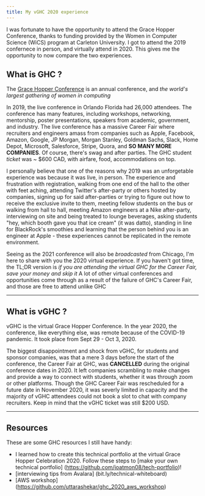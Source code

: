 ```yaml
---
title: My vGHC 2020 experience
---
```


I was fortunate to have the opportunity to attend the Grace Hopper Conference, thanks to funding provided by the Women in Computer Science (WiCS) program at Carleton University. I got to attend the 2019 confernece in person, and virtually attend in 2020. This gives me the opportunity to now compare the two experiences. 


What is GHC ?
---
The [Grace Hopper Conference](https://ghc.anitab.org/) is an annual conference, and _the world's largest gathering of women in computing_

In 2019, the live conference in Orlando Florida had 26,000 attendees. The conference has many features, including workshops, networking, mentorship, poster presentations, speakers from academic, government, and industry. The live conference has a massive Career Fair where recruiters and engineers amass from companies such as Apple, Facebook, Amazon, Google, JP Morgan, Morgan Stanley, Goldman Sachs, Slack, Home Depot, Microsoft, Salesforce, Stripe, Quora, and **SO MANY MORE COMPANIES**. Of course, there's swag and after parties. The GHC student _ticket_ was ~ $600 CAD, with airfare, food, accommodations on top. 

I personally believe that one of the reasons why 2019 was an unforgetable experience was because it was live, in person. The experience and frustration with registration, walking from one end of the hall to the other with feet aching, attending Twitter's after-party or others hosted by companies, signing up for said after-parties or trying to figure out how to receive the exclusive invite to them, meeting fellow students on the bus or walking from hall to hall, meeting Amazon engineers at a Nike after-party, interviewing on site and being treated to lounge beverages, asking students "hey, which booth gave you that ice cream" (it was datto), standing in line for BlackRock's smoothies and learning that the person behind you is an engineer at Apple - these experiences cannot be replicated in the remote environment. 

Seeing as the 2021 conference will also be _broadcasted_ from Chicago, I'm here to share with you the 2020 virtual experience. If you haven't got time, the TL;DR version is *if you are attending the virtual GHC for the Career Fair, save your money and skip it* A lot of other virtual conferences and opportunities come through as a result of the failure of GHC's Career Fair, and those are free to attend unlike GHC

---
What is vGHC ? 
---
vGHC is the virtual Grace Hopper Conference. In the year 2020, the conference, like everything else, was remote because of the COVID-19 pandemic. It took place from Sept 29 - Oct 3, 2020. 

The biggest disappointment and shock from vGHC, for students and sponsor companies, was that a mere 3 days before the start of the conference, the Career Fair at GHC, was **CANCELLED** during the original conference dates in 2020. It left companies scrambling to make changes and provide a way to connect with students, whether it was through zoom or other platforms. Though the GHC Career Fair was rescheduled for a future date in November 2020, it was severly limited in capacity and the majority of vGHC attendees could not book a slot to chat with company recruiters. Keep in mind that the vGHC ticket was still $200 USD. 




---
Resources 
---

These are some GHC resources I still have handy:
- I learned how to create this technical portfolio at the virtual Grace Hopper Celebration 2020. Follow these steps to [make your own technical portfolio] (https://github.com/joatmon08/tech-portfolio)!
- [interviewing tips from Avalara] (bit.ly/technical-whiteboard)
- [AWS workshop] (https://github.com/uttarashekar/ghc_2020_aws_workshop)
